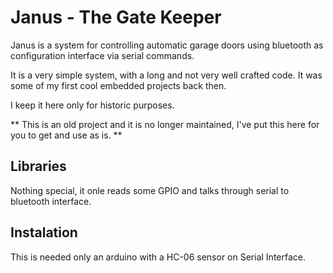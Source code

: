 # Janus - The Gate Keeper

Janus is a system for controlling automatic garage doors using bluetooth as configuration interface via serial commands.

It is a very simple system, with a long and not very well crafted code. It was some of my first cool embedded projects back then.

I keep it here only for historic purposes.

** This is an old project and it is no longer maintained, I've put this here for you to get and use as is. **

## Libraries

Nothing special, it onle reads some GPIO and talks through serial to bluetooth interface.

## Instalation

This is needed only an arduino with a HC-06 sensor on Serial Interface.
